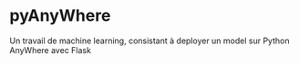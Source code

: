 # pyAnyWhere
Un travail de machine learning, consistant à deployer un model sur Python AnyWhere avec Flask
